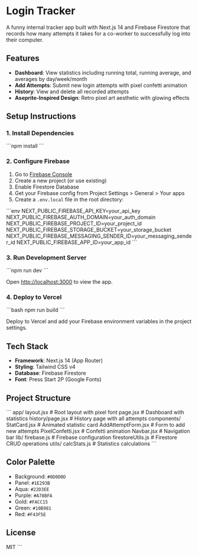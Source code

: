 # Login Tracker

A funny internal tracker app built with Next.js 14 and Firebase Firestore that records how many attempts it takes for a co-worker to successfully log into their computer.

## Features

- **Dashboard**: View statistics including running total, running average, and averages by day/week/month
- **Add Attempts**: Submit new login attempts with pixel confetti animation
- **History**: View and delete all recorded attempts
- **Aseprite-Inspired Design**: Retro pixel art aesthetic with glowing effects

## Setup Instructions

### 1. Install Dependencies

\`\`\`npm install
\`\`\`

### 2. Configure Firebase

1. Go to [Firebase Console](https://console.firebase.google.com/)
2. Create a new project (or use existing)
3. Enable Firestore Database
4. Get your Firebase config from Project Settings > General > Your apps
5. Create a `.env.local` file in the root directory:

\`\`\`env
NEXT_PUBLIC_FIREBASE_API_KEY=your_api_key
NEXT_PUBLIC_FIREBASE_AUTH_DOMAIN=your_auth_domain
NEXT_PUBLIC_FIREBASE_PROJECT_ID=your_project_id
NEXT_PUBLIC_FIREBASE_STORAGE_BUCKET=your_storage_bucket
NEXT_PUBLIC_FIREBASE_MESSAGING_SENDER_ID=your_messaging_sender_id
NEXT_PUBLIC_FIREBASE_APP_ID=your_app_id
\`\`\`

### 3. Run Development Server

\`\`\`npm run dev
\`\`\`

Open [http://localhost:3000](http://localhost:3000) to view the app.

### 4. Deploy to Vercel

\`\`\`bash
npm run build
\`\`\`

Deploy to Vercel and add your Firebase environment variables in the project settings.

## Tech Stack

- **Framework**: Next.js 14 (App Router)
- **Styling**: Tailwind CSS v4
- **Database**: Firebase Firestore
- **Font**: Press Start 2P (Google Fonts)

## Project Structure

\`\`\`
app/
  layout.jsx          # Root layout with pixel font
  page.jsx            # Dashboard with statistics
  history/page.jsx    # History page with all attempts
components/
  StatCard.jsx        # Animated statistic card
  AddAttemptForm.jsx  # Form to add new attempts
  PixelConfetti.jsx   # Confetti animation
  Navbar.jsx          # Navigation bar
lib/
  firebase.js         # Firebase configuration
  firestoreUtils.js   # Firestore CRUD operations
utils/
  calcStats.js        # Statistics calculations
\`\`\`

## Color Palette

- Background: `#0D0D0D`
- Panel: `#1E293B`
- Aqua: `#22D3EE`
- Purple: `#A78BFA`
- Gold: `#FACC15`
- Green: `#10B981`
- Red: `#F43F5E`

## License

MIT
\`\`\`

```json file="" isHidden
